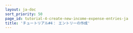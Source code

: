 ```yaml
---
layout: ja-doc
sort_priority: 50
page_id: tutorial-4-create-new-income-expense-entries-ja
title: 'チュートリアル#4： エントリーの作成'
---
```

